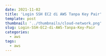 ```yaml
---
date: 2021-11-02
title: 'Login SSH EC2 di AWS Tanpa Key Pair'
template: post
thumbnail: '../thumbnails/cloud-network.png'
slug: Login-SSH-EC2-di-AWS-Tanpa-Key-Pair
categories:
  - aws
tags:
  - aws
---
```

